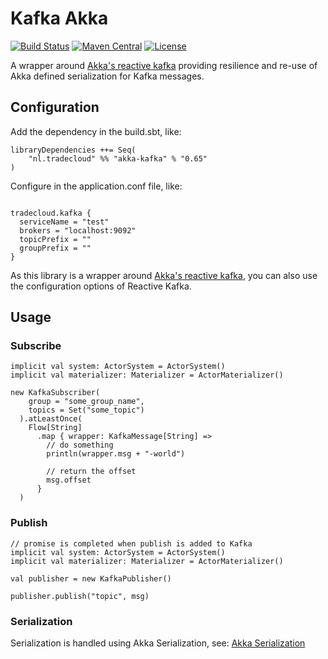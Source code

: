 # Kafka Akka
[![Build Status](https://travis-ci.org/tradecloud/akka-kafka.svg?branch=master)](https://travis-ci.org/tradecloud/akka-kafka) [![Maven Central](https://maven-badges.herokuapp.com/maven-central/nl.tradecloud/akka-kafka_2.12/badge.svg)](https://maven-badges.herokuapp.com/maven-central/nl.tradecloud/akka-kafka_2.12) [![License](http://img.shields.io/:license-mit-blue.svg)](http://doge.mit-license.org)

A wrapper around [Akka's reactive kafka](https://github.com/akka/reactive-kafka) providing resilience and re-use of Akka defined serialization for Kafka messages.

## Configuration

Add the dependency in the build.sbt, like:
```
libraryDependencies ++= Seq(
    "nl.tradecloud" %% "akka-kafka" % "0.65"
)
```

Configure in the application.conf file, like:
```

tradecloud.kafka {
  serviceName = "test"
  brokers = "localhost:9092"
  topicPrefix = ""
  groupPrefix = ""
}
```

As this library is a wrapper around [Akka's reactive kafka](https://github.com/akka/reactive-kafka), you can also use the configuration options of Reactive Kafka.

## Usage

### Subscribe
```
implicit val system: ActorSystem = ActorSystem()
implicit val materializer: Materializer = ActorMaterializer()

new KafkaSubscriber(
    group = "some_group_name",
    topics = Set("some_topic")
  ).atLeastOnce(
    Flow[String]
      .map { wrapper: KafkaMessage[String] =>
        // do something
        println(wrapper.msg + "-world")
        
        // return the offset
        msg.offset
      }
  )

```

### Publish
```
// promise is completed when publish is added to Kafka
implicit val system: ActorSystem = ActorSystem()
implicit val materializer: Materializer = ActorMaterializer()

val publisher = new KafkaPublisher()

publisher.publish("topic", msg)

```

### Serialization

Serialization is handled using Akka Serialization, see: 
[Akka Serialization](https://doc.akka.io/docs/akka/current/serialization.html)
